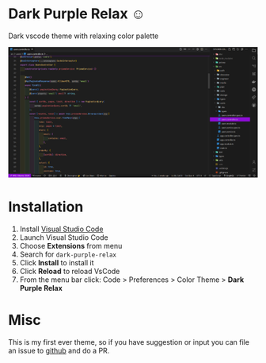 # Dark Purple Relax ☺

Dark vscode theme with relaxing color palette

![Screenshot](screenshot.png)

# Installation

1.  Install [Visual Studio Code](https://code.visualstudio.com/)
2.  Launch Visual Studio Code
3.  Choose **Extensions** from menu
4.  Search for `dark-purple-relax`
5.  Click **Install** to install it
6.  Click **Reload** to reload VsCode
7.  From the menu bar click: Code > Preferences > Color Theme > **Dark Purple Relax**

# Misc

This is my first ever theme, so if you have suggestion or input you can file an issue to [github](https://github.com/zynth17/dark-purple-relax-theme) and do a PR.